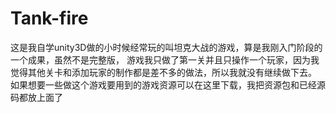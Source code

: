 # Tank-fire
这是我自学unity3D做的小时候经常玩的叫坦克大战的游戏，算是我刚入门阶段的一个成果，虽然不是完整版，
游戏我只做了第一关并且只操作一个玩家，因为我觉得其他关卡和添加玩家的制作都是差不多的做法，所以我就没有继续做下去。
如果想要一些做这个游戏要用到的游戏资源可以在这里下载，我把资源包和已经源码都放上面了
